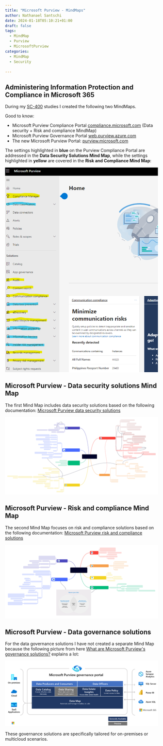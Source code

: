 ```yaml
---
title: "Microsoft Purview - MindMaps"
author: Nathanael Santschi
date: 2024-01-18T05:10:21+01:00
draft: false
tags:
  - MindMap
  - Purview
  - MicrosoftPurview
categories:
  - MindMap
  - Security
  
---
```

## Administering Information Protection and Compliance in Microsoft 365

During my [SC-400](https://learn.microsoft.com/en-us/credentials/certifications/exams/sc-400/) studies I created the following two MindMaps. 

Good to know:
- Microsoft Purview Compliance Portal [compliance.microsoft.com](https://compliance.microsoft.com) (Data security + Risk and compliance MindMap)
- Microsoft Purview Governance Portal [web.purview.azure.com](https://web.purview.azure.com)
- The new Microsoft Purview Portal: [purview.microsoft.com](https://purview.microsoft.com/)

The settings highlighted in **blue** on the Purview Compliance Portal are addressed in the **Data Security Solutions Mind Map**, while the settings highlighted in **yellow** are covered in the **Risk and Compliance Mind Map**:

![portal](/images/microsoft-purview-portal-mindmapcolor.png "Preview")

## Microsoft Purview - Data security solutions Mind Map 
The first Mind Map includes data security solutions based on the following documentation: [Microsoft Purview data security solutions](https://learn.microsoft.com/en-us/purview/purview-security)

![MindMap](/images/Microsoft-Purview-datasecurity.svg "Preview")


## Microsoft Purview - Risk and compliance Mind Map
The second Mind Map focuses on risk and compliance solutions based on the following documentation:  [Microsoft Purview risk and compliance solutions](https://learn.microsoft.com/en-us/purview/purview-compliance)

![MindMap](/images/Microsoft-Purview-risk-compliance.svg "Preview") 

## Microsoft Purview -  Data governance solutions
For the data governance solutions I have not created a separate Mind Map because the following picture from here [What are Microsoft Purview's governance solutions?](https://learn.microsoft.com/en-us/purview/governance-solutions-overview) explains a lot:   

![Governance-Solutions](/images/microsoft-purview-high-level-overview-governance-solutions.png "Preview")  

These governance solutions are specifically tailored for on-premises or multicloud scenarios. 









